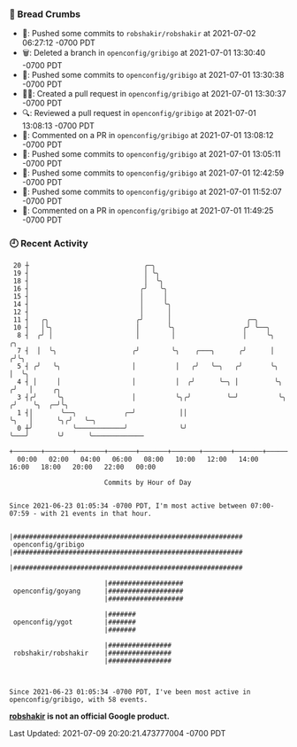 ### 🍞 Bread Crumbs

 * 🚢: Pushed some commits to `robshakir/robshakir` at 2021-07-02 06:27:12 -0700 PDT
 * 🗑: Deleted a branch in `openconfig/gribigo` at 2021-07-01 13:30:40 -0700 PDT
 * 🚢: Pushed some commits to `openconfig/gribigo` at 2021-07-01 13:30:38 -0700 PDT
 * ✍🏼: Created a pull request in `openconfig/gribigo` at 2021-07-01 13:30:37 -0700 PDT
 * 🔍: Reviewed a pull request in  `openconfig/gribigo` at 2021-07-01 13:08:13 -0700 PDT
 * 💬: Commented on a PR in  `openconfig/gribigo` at 2021-07-01 13:08:12 -0700 PDT
 * 🚢: Pushed some commits to `openconfig/gribigo` at 2021-07-01 13:05:11 -0700 PDT
 * 🚢: Pushed some commits to `openconfig/gribigo` at 2021-07-01 12:42:59 -0700 PDT
 * 🚢: Pushed some commits to `openconfig/gribigo` at 2021-07-01 11:52:07 -0700 PDT
 * 💬: Commented on a PR in  `openconfig/gribigo` at 2021-07-01 11:49:25 -0700 PDT

### 🕘 Recent Activity
```
 20 ┼                             ╭─╮
 19 ┤                             │ ╰╮
 18 ┤                             │  ╰╮
 16 ┤                            ╭╯   ╰╮
 15 ┤                            │     │
 14 ┤                            │     ╰╮
 12 ┤                            │      │
 11 ┤   ╭╮                      ╭╯      │                   ╭─╮
 10 ┤   │╰╮                     │       ╰╮                 ╭╯ ╰──╮
  8 ┤  ╭╯ │                     │        │                 │     ╰╮          ╭╮
  7 ┤  │  ╰╮                   ╭╯        ╰╮    ╭───╮      ╭╯      │         ╭╯╰╮
  5 ┤ ╭╯   ╰╮                  │          │   ╭╯   ╰─╮   ╭╯       ╰╮        │  ╰╮
  4 ┤ │     │                  │          │  ╭╯      ╰─╮ │         ╰╮      ╭╯   │     ╭╮
  3 ┤╭╯     ╰╮                 │          ╰╮╭╯         ╰─╯          ╰╮    ╭╯    ╰╮  ╭─╯╰╮
  1 ┤│       ╰──╮            ╭─╯           ││                        ╰╮   │      ╰╮╭╯   ╰─╮
  0 ┼╯          ╰────────────╯             ╰╯                         ╰───╯       ╰╯      ╰─────────────
    +───────+───────+───────+───────+───────+───────+───────+───────+───────+───────+───────+───────+────
  00:00   02:00   04:00   06:00   08:00   10:00   12:00   14:00   16:00   18:00   20:00   22:00   00:00   

						Commits by Hour of Day


Since 2021-06-23 01:05:34 -0700 PDT, I'm most active between 07:00-07:59 - with 21 events in that hour.

```



```
                        |##########################################################
 openconfig/gribigo     |##########################################################
                        |##########################################################

                        |###################
 openconfig/goyang      |###################
                        |###################

                        |#######
 openconfig/ygot        |#######
                        |#######

                        |################
 robshakir/robshakir    |################
                        |################



Since 2021-06-23 01:05:34 -0700 PDT, I've been most active in openconfig/gribigo, with 58 events.

```
**[robshakir](mailto:robjs@google.com) is not an official Google product.**  


Last Updated: 2021-07-09 20:20:21.473777004 -0700 PDT

